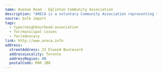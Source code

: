 ```yaml
---
name: Avenue Road - Eglinton Community Association
description: "ARECA is a voluntary Community Association representing the views of residents in our Community in matters that affect our Community in North Toronto. Operating since the 1970's ARECA was incorporated in 1988."
source: bulk import
tags:
  - type/neighbourhood-association
  - for/municipal-issues
  - for/advocacy
link: http://www.areca.info
address:
  streetAddress: 23 Elwood Boulevard
  addressLocality: Toronto
  addressRegion: ON
  postalCode: M4R 1B8
---
```


<!-- Community added via bulk import -->
